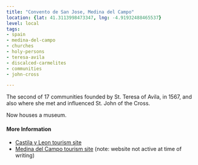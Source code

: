 ```yaml
---
title: "Convento de San Jose, Medina del Campo"
location: {lat: 41.3113998473347, lng: -4.91932488465537}
level: local
tags:
- spain
- medina-del-campo
- churches
- holy-persons
- teresa-avila
- discalced-carmelites
- communities
- john-cross

---
```



The second of 17 communities founded by St. Teresa of Avila, in 1567, and also where she met and influenced St. John of the Cross.

Now houses a museum.

#### More Information

* [Castila y Leon tourism site](https://www.turismocastillayleon.com/en/art-culture-heritage/museums/teresian-museum-san-jose-medina-del-campo-m-m-carmelitas)
* [Medina del Campo tourism site](http://medinadelcampo.es/lo-indispensable/donde-la-historia-cobra-vida/23-lo-indispensable/donde-la-historia-cobra-vida/367-convento-san-juan-de-la-cruz-ruta-teresiana) (note: website not active at time of writing)





